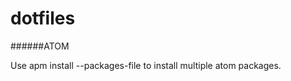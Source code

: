 # dotfiles

######ATOM

Use apm install --packages-file <filename> to install multiple atom packages.
